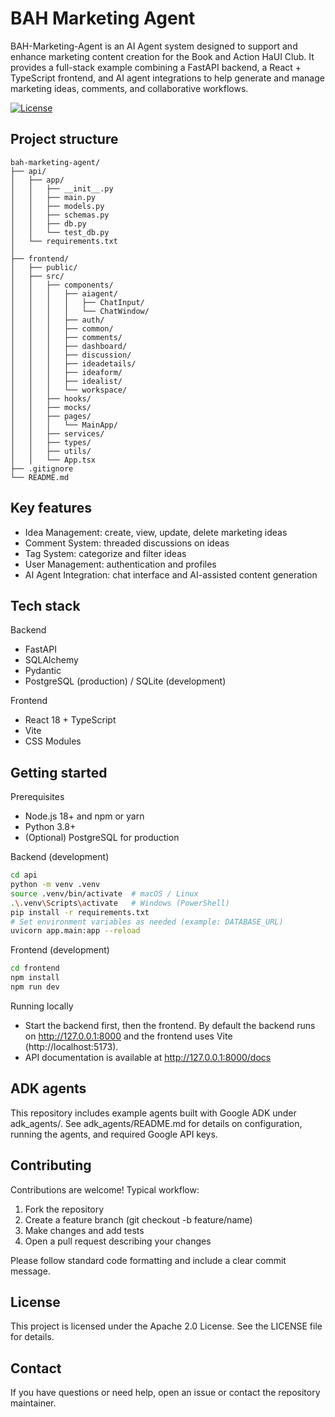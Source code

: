 # BAH Marketing Agent

BAH-Marketing-Agent is an AI Agent system designed to support and enhance marketing content creation for the Book and Action HaUI Club. It provides a full-stack example combining a FastAPI backend, a React + TypeScript frontend, and AI agent integrations to help generate and manage marketing ideas, comments, and collaborative workflows.

[![License](https://img.shields.io/badge/License-Apache_2.0-blue.svg)](LICENSE)

## Project structure

```
bah-marketing-agent/
├── api/
│   ├── app/
│   │   ├── __init__.py
│   │   ├── main.py
│   │   ├── models.py
│   │   ├── schemas.py
│   │   ├── db.py
│   │   └── test_db.py
│   └── requirements.txt
│
├── frontend/
│   ├── public/
│   ├── src/
│   │   ├── components/
│   │   │   ├── aiagent/
│   │   │   │   ├── ChatInput/
│   │   │   │   └── ChatWindow/
│   │   │   ├── auth/
│   │   │   ├── common/
│   │   │   ├── comments/
│   │   │   ├── dashboard/
│   │   │   ├── discussion/
│   │   │   ├── ideadetails/
│   │   │   ├── ideaform/
│   │   │   ├── idealist/
│   │   │   └── workspace/
│   │   ├── hooks/
│   │   ├── mocks/
│   │   ├── pages/
│   │   │   └── MainApp/
│   │   ├── services/
│   │   ├── types/
│   │   ├── utils/
│   │   └── App.tsx
├── .gitignore
└── README.md
```

## Key features

- Idea Management: create, view, update, delete marketing ideas
- Comment System: threaded discussions on ideas
- Tag System: categorize and filter ideas
- User Management: authentication and profiles
- AI Agent Integration: chat interface and AI-assisted content generation

## Tech stack

Backend
- FastAPI
- SQLAlchemy
- Pydantic
- PostgreSQL (production) / SQLite (development)

Frontend
- React 18 + TypeScript
- Vite
- CSS Modules

## Getting started

Prerequisites
- Node.js 18+ and npm or yarn
- Python 3.8+
- (Optional) PostgreSQL for production

Backend (development)
```bash
cd api
python -m venv .venv
source .venv/bin/activate  # macOS / Linux
.\.venv\Scripts\activate   # Windows (PowerShell)
pip install -r requirements.txt
# Set environment variables as needed (example: DATABASE_URL)
uvicorn app.main:app --reload
```

Frontend (development)
```bash
cd frontend
npm install
npm run dev
```

Running locally
- Start the backend first, then the frontend. By default the backend runs on http://127.0.0.1:8000 and the frontend uses Vite (http://localhost:5173).
- API documentation is available at http://127.0.0.1:8000/docs

## ADK agents

This repository includes example agents built with Google ADK under adk_agents/. See adk_agents/README.md for details on configuration, running the agents, and required Google API keys.

## Contributing

Contributions are welcome! Typical workflow:
1. Fork the repository
2. Create a feature branch (git checkout -b feature/name)
3. Make changes and add tests
4. Open a pull request describing your changes

Please follow standard code formatting and include a clear commit message.

## License

This project is licensed under the Apache 2.0 License. See the LICENSE file for details.

## Contact

If you have questions or need help, open an issue or contact the repository maintainer.
